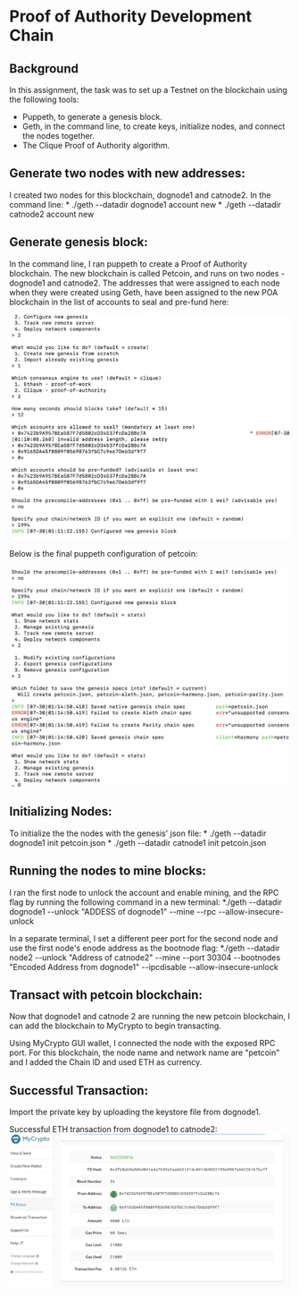 # Proof of Authority Development Chain

## Background
In this assignment, the task was to set up a Testnet on the blockchain using the following tools:
- Puppeth, to generate a genesis block.
- Geth, in the command line, to create keys, initialize nodes, and connect the nodes together.
- The Clique Proof of Authority algorithm.

## Generate two nodes with new addresses:
I created two nodes for this blockchain, dognode1 and catnode2.
In the command line:
    * ./geth --datadir dognode1 account new
    * ./geth --datadir catnode2 account new


## Generate genesis block:
In the command line, I ran puppeth to create a Proof of Authority blockchain. The new blockchain is called Petcoin, and runs on two nodes - dognode1 and catnode2. 
The addresses that were assigned to each node when they were created using Geth, have been assigned to the new POA blockchain in the list of accounts to seal and pre-fund here:

<img src="screenshots/petcoin_configuration.png">

Below is the final puppeth configuration of petcoin:

![alt text](screenshots/petcoin_configuration2.png)

## Initializing Nodes:
To initialize the the nodes with the genesis' json file:
    * ./geth --datadir dognode1 init petcoin.json
    * ./geth --datadir catnode1 init petcoin.json

## Running the nodes to mine blocks:
I ran the first node to unlock the account and enable mining, and the RPC flag by running the following command in a new terminal:
    *./geth --datadir dognode1 --unlock "ADDESS of dognode1" --mine --rpc --allow-insecure-unlock

In a separate terminal, I set a different peer port for the second node and use the first node's enode address as the bootnode flag:
    *./geth --datadir node2 --unlock "Address of catnode2" --mine --port 30304 --bootnodes "Encoded Address from dognode1" --ipcdisable --allow-insecure-unlock

## Transact with petcoin blockchain:
Now that dognode1 and catnode 2 are running the new petcoin blockchain, I can add the blockchain to MyCrypto to begin transacting.

Using MyCrypto GUI wallet, I connected the node with the exposed RPC port. For this blockchain, the node name and network name are "petcoin" and I added the Chain ID and used ETH as currency.

## Successful Transaction:

Import the private key by uploading the keystore file from dognode1.

Successful ETH transaction from dognode1 to catnode2:
![alt text](https://github.com/WillyFeid/18_Blockchain/blob/main/screenshots/Successful%20Transaction.png)



